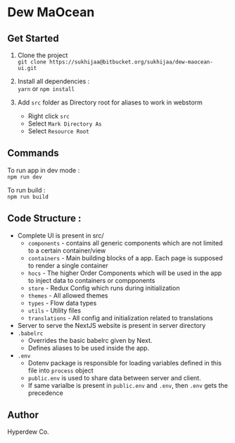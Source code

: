 # Dew MaOcean

## Get Started

1. Clone the project <br/>
    `git clone https://sukhijaa@bitbucket.org/sukhijaa/dew-maocean-ui.git`

2. Install all dependencies : <br/>
    `yarn` or `npm install`
    
3. Add `src` folder as Directory root for aliases to work in webstorm
    - Right click `src`
    - Select `Mark Directory As`
    - Select `Resource Root`
    
## Commands

To run app in dev mode : <br/>
`npm run dev` 

To run build : <br/>
`npm run build`

## Code Structure : 

- Complete UI is present in src/
    - `components` - contains all generic components which are not limited to a certain container/view
    - `containers` - Main building blocks of a app. Each page is supposed to render a single container
    - `hocs` - The higher Order Components which will be used in the app to inject data to containers or compponents
    - `store` - Redux Config which runs during initialization
    - `themes` - All allowed themes
    - `types` - Flow data types
    - `utils` - Utility files
    - `translations` - All config and initialization related to translations
- Server to serve the NextJS website is present in server directory
- `.babelrc`
    - Overrides the basic babelrc given by Next.
    - Defines aliases to be used inside the app.
- `.env`
    - Dotenv package is responsible for loading variables defined in this file into `process` object
    - `public.env` is used to share data between server and client.
    - If same varialbe is present in `public.env` and `.env`, then `.env` gets the precedence
    

## Author
Hyperdew Co.
